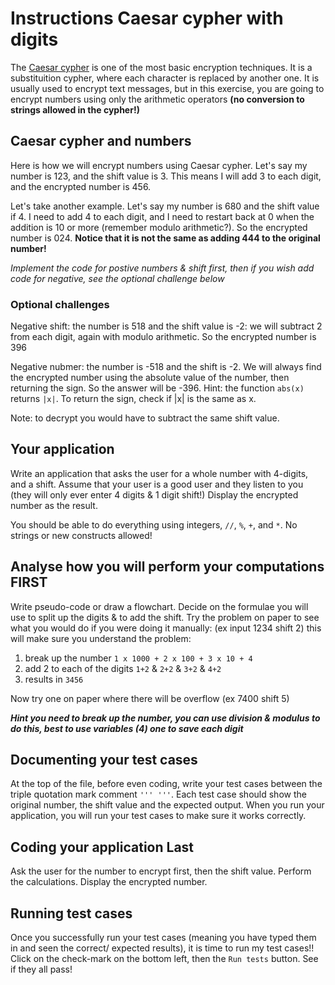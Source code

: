 # Instructions   Caesar cypher with digits

The [Caesar cypher](https://en.wikipedia.org/wiki/Caesar_cypher) is one of the most basic encryption techniques. It is a substituition cypher, where each character is replaced by another one. It is usually used to encrypt text messages, but in this exercise, you are going to encrypt numbers using only the arithmetic operators __(no conversion to strings allowed in the cypher!)__

## Caesar cypher and numbers

Here is how we will encrypt numbers using Caesar cypher. Let's say my number is 123, 
and the shift value is 3. This means I will add 3 to each digit, and the encrypted 
number is 456.

Let's take another example. Let's say my number is 680 and the shift value if 4. I need 
to add 4 to each digit, and I need to restart back at 0 when the addition is 10 or more 
(remember modulo arithmetic?). So the encrypted number is 024. __Notice that it is not 
the same as adding 444 to the original number!__

_Implement the code for postive numbers & shift first, then if you wish add code for negative, see the optional challenge below_

### Optional challenges
Negative shift: the number is 518 and the shift value is -2: we will subtract 2 from 
each digit, again with modulo arithmetic. So the encrypted number is 396

Negative nubmer: the number is -518 and the shift is -2. We will always find 
the encrypted number using the absolute value of the number, then returning the sign. 
So the answer will be -396. Hint: the function `abs(x)` returns `|x|`. To return the 
sign, check if |x| is the same as x.

Note:  to decrypt you would have to subtract the same shift value.

## Your application
Write an application that asks the user for a whole number with 4-digits, and a shift. Assume that your user is a good user and they listen to you (they will only ever enter 4 digits  &  1 digit shift!) Display the encrypted number as the result.

You should be able to do everything using integers, `//`, `%`, `+`, and `*`. No strings 
or new constructs allowed!

## Analyse how you will perform your computations FIRST
Write pseudo-code or draw a flowchart. Decide on the formulae you will use to split up the digits & to add the shift.
Try the problem on paper to see what you would 
do if you were doing it manually: (ex input 1234  shift 2)  this will make sure you 
understand the problem:

1. break up the number `1 x 1000 + 2 x 100 + 3 x 10 + 4    `
1. add 2 to each of the digits    `1+2` & `2+2` & `3+2` & `4+2`
1. results in  `3456`

Now try one on paper where there will be overflow (ex 7400 shift 5)

___Hint you need to break up the number, you can use division & modulus to do this, best  to use variables (4) one to save each digit___
## Documenting your test cases
At the top of the file, before even coding, write your test cases between the triple 
quotation mark comment `''' '''`. Each test case should show the original number, the 
shift value and the expected output. When you run your application, you will run your 
test cases to make sure it works correctly.

## Coding your application  Last
Ask the user for the number to encrypt first, then the shift value. Perform the calculations. Display the encrypted number.

## Running test cases
Once you successfully run your test cases (meaning you have typed them in and seen the
correct/ expected results), it is time to run my test cases!! Click on the check-mark 
on the bottom left, then the `Run tests` button. See if they all pass!